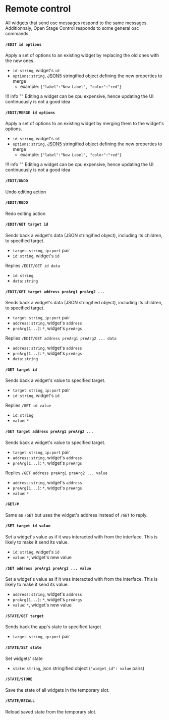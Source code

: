 # Remote control

All widgets that send osc messages respond to the same messages. Additionnaly, Open Stage Control responds to some general osc commands.


#### `/EDIT id options`


Apply a set of options to an existing widget by replacing the old ones with the new ones.


- `id`: `string`, widget's `id`
- `options`: `string`, [JSON5](https://github.com/json5/json5) stringified object defining the new properties to merge
  - example: `{"label":"New Label", "color":"red"}`

!!! info ""
    Editing a widget can be cpu expensive, hence updating the UI continuously is not a good idea

#### `/EDIT/MERGE id options`

Apply a set of options to an existing widget by merging them to the widget's options.  


- `id`: `string`, widget's `id`
- `options`: `string`, [JSON5](https://github.com/json5/json5) stringified object defining the new properties to merge
  - example: `{"label":"New Label", "color":"red"}`

!!! info ""
    Editing a widget can be cpu expensive, hence updating the UI continuously is not a good idea

#### `/EDIT/UNDO`

Undo editing action

#### `/EDIT/REDO`

Redo editing action

#### `/EDIT/GET target id`

Sends back a widget's data (JSON stringified object), including its children, to specified target.

- `target`: `string`, `ip:port` pair
- `id`: `string`, widget's `id`

Replies `/EDIT/GET id data`

- `id`: `string`
- `data`: `string`

#### `/EDIT/GET target address preArg1 preArg2 ...`

Sends back a widget's data (JSON stringified object), including its children, to specified target.

- `target`: `string`, `ip:port` pair
- `address`: `string`, widget's `address`
- `preArg[1...]`: `*`, widget's `preArgs`

Replies `/EDIT/GET address preArg1 preArg2 ... data`

- `address`: `string`, widget's `address`
- `preArg[1...]`: `*`, widget's `preArgs`
- `data`: `string`


#### `/GET target id`

Sends back a widget's value to specified target.

- `target`: `string`, `ip:port` pair
- `id`: `string`, widget's `id`

Replies `/GET id value`

- `id`: `string`
- `value`: `*`

#### `/GET target address preArg1 preArg2 ...`

Sends back a widget's value to specified target.

- `target`: `string`, `ip:port` pair
- `address`: `string`, widget's `address`
- `preArg[1...]`: `*`, widget's `preArgs`

Replies `/GET address preArg1 preArg2 ... value`

- `address`: `string`, widget's `address`
- `preArg[1...]`: `*`, widget's `preArgs`
- `value`: `*`

#### `/GET/#`

Same as `/GET` but uses the widget's address instead of `/GET` to reply.

#### `/SET target id value`

Set a widget's value as if it was interacted with from the interface. This is likely to make it send its value.

- `id`: `string`, widget's `id`
- `value`: `*`, widget's new value

#### `/SET address preArg1 preArg2 ... value`

Set a widget's value as if it was interacted with from the interface. This is likely to make it send its value.

- `address`: `string`, widget's `address`
- `preArg[1...]`: `*`, widget's `preArgs`
- `value`: `*`, widget's new value


#### `/STATE/GET target`

Sends back the app's state to specified target

- `target`: `string`, `ip:port` pair

#### `/STATE/SET state`

Set widgets' state

- `state`: `string`, json stringified object (`"widget_id": value` pairs)


#### `/STATE/STORE`

Save the state of all widgets in the temporary slot.

#### `/STATE/RECALL`

Reload saved state from the temporary slot.

